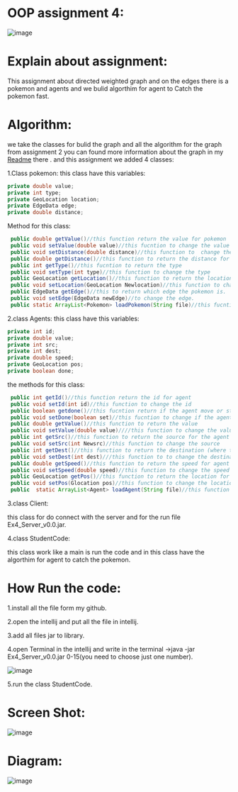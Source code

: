 # OOP assignment 4:

![image](https://user-images.githubusercontent.com/86603326/148660545-c8aa9df8-93d7-41b1-a01c-50e61cfac18a.png)

# Explain about assignment:
This assignment about directed weighted graph and on the edges there is a pokemon and agents and we bulid algorthim for agent to Catch the pokemon fast.
# Algorithm:
we take the classes for bulid the graph and all the algorithm for the graph from assignment 2 you can found more information  about the graph in my [Readme](https://github.com/IbrahemHurani/OOP_Ex2_ariel) there .
and this assignment we added 4 classes:

1.Class pokemon:
 this class have this variables:
 ```java
 private double value;
 private int type;
 private GeoLocation location;
 private EdgeData edge;
 private double distance;
  ```
Method for this class:
```java
 public double getValue()//this function return the value for pokemon
 public void setValue(double value)//this fucntion to change the value for the pokemon
 public void setDistance(double distance)//this function to  change the distance for the pokemon
 public double getDistance()//this function to return the distance for the pokemon
 public int getType()//this fucntion to return the type
 public void setType(int type)//this function to change the type
 public GeoLocation getLocation()//this function to return the location
 public void setLocation(GeoLocation Newlocation)//this function to change the location
 public EdgeData getEdge()//this to return which edge the pokemon is.
 public void setEdge(EdgeData newEdge)//to change the edge.
 public static ArrayList<Pokemon> loadPokemon(String file)//this fucntion to read for json and input in Arraylist.
```
2.class Agents:
this class have this variables:
```java
private int id;
private double value;
private int src;
private int dest;
private double speed;
private GeoLocation pos;
private boolean done;
```
the methods for this class:
```java
 public int getId()//this function return the id for agent
 public void setId(int id)//this function to change the id
 public boolean getdone()//this fucntion return if the agent move or stop.
 public void setDone(boolean set)//this fucntion to change if the agent moved to change or if the agent is stoped.
 public double getValue()//this function to return the value
 public void setValue(double value)////this function to change the value
 public int getSrc()//this function to return the source for the agent
 public void setSrc(int Newsrc)//this function to change the source
 public int getDest()//this function to return the destination (where the agent go).
 public void setDest(int dest)///this function to to change the destination
 public double getSpeed()//this function to return the speed for agent
 public void setSpeed(double speed)//this function to change the speed
 public GeoLocation getPos()//this function to return the location for agent
 public void setPos(Glocation pos)//this function to change the location
 public  static ArrayList<Agent> loadAgent(String file)//this function to read form json(load) and input to Arraylist.
```
3.class Client:

this class for do connect with the server and for the run file Ex4_Server_v0.0.jar.

4.class StudentCode:

this class work like a main is run the code and in this class have the algorthim for agent to catch the pokemon.

# How Run the code:
1.install all the file form my github.

2.open the intellij and put all the file in intellij.

3.add all files jar to library.

4.open Terminal in the intellij and write in the terminal ->java -jar Ex4_Server_v0.0.jar 0-15(you need to choose just one number).

![image](https://user-images.githubusercontent.com/86603326/148661381-ab93e3f6-4367-4d18-a069-794251830cc1.png)


5.run the class StudentCode.


# Screen Shot:
![image](https://user-images.githubusercontent.com/86603326/148659216-6039e13c-eed4-4bec-bbbc-b503e9524852.png)



# Diagram:
![image](https://user-images.githubusercontent.com/86603326/148658859-704dd20d-bb12-45b3-91a7-f2bc2d94f223.png)
